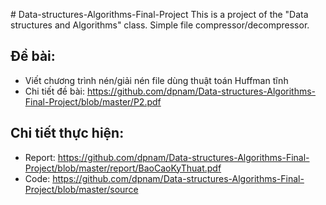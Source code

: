 ﻿﻿# Data-structures-Algorithms-Final-Project
This is a project of the "Data structures and Algorithms" class. Simple file compressor/decompressor.

## Đề bài: 

- Viết chương trình nén/giải nén file dùng thuật toán Huffman tĩnh
- Chi tiết đề bài: https://github.com/dpnam/Data-structures-Algorithms-Final-Project/blob/master/P2.pdf

## Chi tiết thực hiện:

- Report: https://github.com/dpnam/Data-structures-Algorithms-Final-Project/blob/master/report/BaoCaoKyThuat.pdf
- Code: https://github.com/dpnam/Data-structures-Algorithms-Final-Project/blob/master/source
